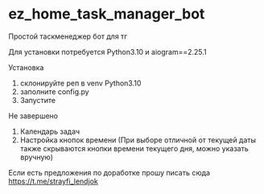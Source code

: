 # ez_home_task_manager_bot
Простой таскменеджер бот для тг

Для установки потребуется Python3.10 и aiogram==2.25.1

Установка
1. склонируйте реп в venv Python3.10
2. заполните config.py 
3. Запустите

Не завершено 
1. Календарь задач
2. Настройка кнопок времени (При выборе отличной от текущей даты также скрываются кнопки времени текущего дня, можно указать вручную)

Если есть предложения по доработке прошу писать сюда https://t.me/strayfi_lendjok
